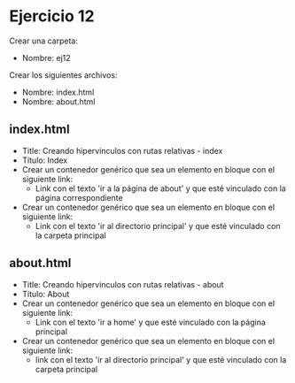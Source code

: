 # Ejercicio 12

Crear una carpeta:
* Nombre: ej12

Crear los siguientes archivos:
* Nombre: index.html
* Nombre: about.html

## index.html
* Title: 
Creando hipervinculos con rutas relativas - index
* Título: 
Index
* Crear un contenedor genérico que sea un elemento en bloque con el siguiente link:
  * Link con el texto 'ir a la página de about' y que esté vinculado con la página correspondiente
* Crear un contenedor genérico que sea un elemento en bloque con el siguiente link:
  * Link con el texto 'ir al directorio principal' y que esté vinculado con la carpeta principal

## about.html
* Title: 
Creando hipervinculos con rutas relativas - about
* Título: 
About
* Crear un contenedor genérico que sea un elemento en bloque con el siguiente link:
  * Link con el texto 'ir a home' y que esté vinculado con la página principal
* Crear un contenedor genérico que sea un elemento en bloque con el siguiente link:
  * link con el texto 'ir al directorio principal' y que esté vinculado con la carpeta principal
